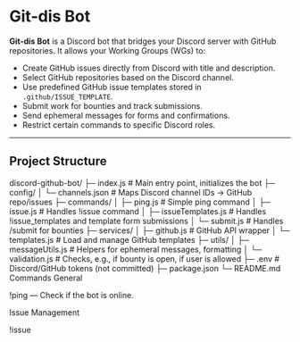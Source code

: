 # Git-dis Bot

**Git-dis Bot** is a Discord bot that bridges your Discord server with GitHub repositories. It allows your Working Groups (WGs) to:

- Create GitHub issues directly from Discord with title and description.
- Select GitHub repositories based on the Discord channel.
- Use predefined GitHub issue templates stored in `.github/ISSUE_TEMPLATE`.
- Submit work for bounties and track submissions.
- Send ephemeral messages for forms and confirmations.
- Restrict certain commands to specific Discord roles.

---

## Project Structure
discord-github-bot/
├─ index.js # Main entry point, initializes the bot
├─ config/
│ └─ channels.json # Maps Discord channel IDs → GitHub repo/issues
├─ commands/
│ ├─ ping.js # Simple ping command
│ ├─ issue.js # Handles !issue command
│ ├─ issueTemplates.js # Handles !issue_templates and template form submissions
│ └─ submit.js # Handles /submit for bounties
├─ services/
│ ├─ github.js # GitHub API wrapper
│ └─ templates.js # Load and manage GitHub templates
├─ utils/
│ ├─ messageUtils.js # Helpers for ephemeral messages, formatting
│ └─ validation.js # Checks, e.g., if bounty is open, if user is allowed
├─ .env # Discord/GitHub tokens (not committed)
├─ package.json
└─ README.md
Commands
General

!ping — Check if the bot is online.

Issue Management

!issue <title> — Create a GitHub issue in the mapped repository.

!issue_templates — View and select predefined GitHub issue templates (restricted to specific roles).

Bounty Submissions

/submit <bounty> — Submit work for a bounty. The bot guides the user with forms:

Upload files

Submit links

Add descriptions or notes

Only the submitting user can see the form until submission.

License

MIT License © OYAREBU_GLADYS
